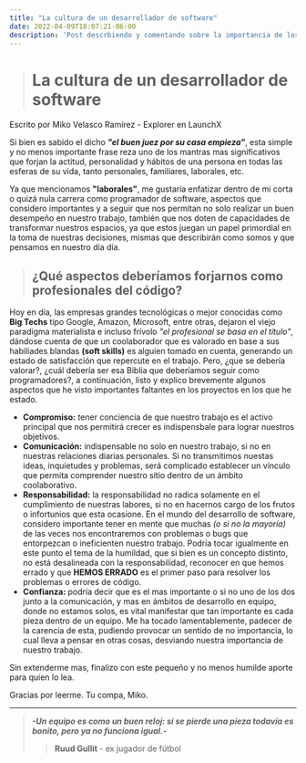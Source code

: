 ```yaml
---
title: "La cultura de un desarrollador de software"
date: 2022-04-09T18:07:21-06:00
description: 'Post descrbiendo y comentando sobre la importancia de los valores para un desarrollador de software.'
---
```


> # La cultura de un desarrollador de software

Escrito por Miko Velasco Ramírez - Explorer en LaunchX

Si bien es sabido el dicho ***"el buen juez por su casa empieza"***, esta simple y no menos importante frase reza uno de los mantras mas significativos que forjan la actitud, personalidad y hábitos de una persona en todas las esferas de su vida, tanto personales, familiares, laborales, etc.


Ya que mencionamos **"laborales"**, me gustaría enfatizar dentro de mi corta o quizá nula carrera como programador de software, aspectos que considero importantes y a seguir que nos permitan no solo realizar un buen desempeño en nuestro trabajo, también que nos doten de capacidades de transformar nuestros espacios, ya que estos juegan un papel primordial en la toma de nuestras decisiones, mismas que describirán como somos y que pensamos en nuestro día día.

> ## ¿Qué aspectos deberíamos forjarnos como profesionales del código?

Hoy en día, las empresas grandes tecnológicas o mejor conocidas como **Big Techs** tipo Google, Amazon, Microsoft, entre otras, dejaron el viejo paradigma materialista e incluso frívolo *"el profesional se basa en el título"*, dándose cuenta de que un coolaborador que es valorado en base a sus habiliades blandas **(soft skills)** es alguien tomado en cuenta, generando un estado de satisfacción que repercute en el trabajo. Pero, ¿que se debería valorar?, ¿cuál debería ser esa Biblia que deberíamos seguir como programadores?, a continuación, listo y explico brevemente algunos aspectos que he visto importantes faltantes en los proyectos en los que he estado.

- **Compromiso:** tener conciencia de que nuestro trabajo es el activo principal que nos permitirá crecer es indispensbale para lograr nuestros objetivos.
- **Comunicación:** indispensable no solo en nuestro trabajo, si no en nuestras relaciones diarias personales. Si no transmitimos nuestas ideas, inquietudes y problemas, será complicado establecer un vínculo que permita comprender nuestro sitio dentro de un ámbito coolaborativo.
- **Responsabilidad:** la responsabilidad no radica solamente en el cumplimiento de nuestras labores, si no en hacernos cargo de los frutos o infortunios que esta ocasione. En el mundo del desarrollo de software, considero importante tener en mente que muchas *(o si no la mayoría)* de las veces nos encontraremos con problemas o bugs que entorpezcan o ineficienten nuestro trabajo. Podría tocar igualmente en este punto el tema de la humildad, que si bien es un concepto distinto, no está desalineada con la responsabilidad, reconocer en que hemos errado y que **HEMOS ERRADO** es el primer paso para resolver los problemas o errores de código.
- **Confianza:** podría decir que es el mas importante o si no uno de los dos junto a la comunicación, y mas en ámbitos de desarrollo en equipo, donde no estamos solos, es vital manifestar que tan importante es cada pieza dentro de un equipo. Me ha tocado lamentablemente, padecer de la carencia de esta, pudiendo provocar un sentido de no importancia, lo cual lleva a pensar en otras cosas, desviando nuestra importancia de nuestro trabajo.

Sin extenderme mas, finalizo con este pequeño y no menos humilde aporte para quien lo lea.

Gracias por leerme.
Tu compa, Miko.

---------------

> ***-Un equipo es como un buen reloj: si se pierde una pieza todavía es bonito, pero ya no funciona igual.-***
> 
>> **Ruud Gullit** - ex jugador de fútbol

